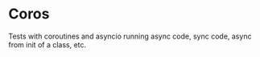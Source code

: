 # Coros

Tests with coroutines and asyncio running async code, sync code, async from init of a class, etc.
